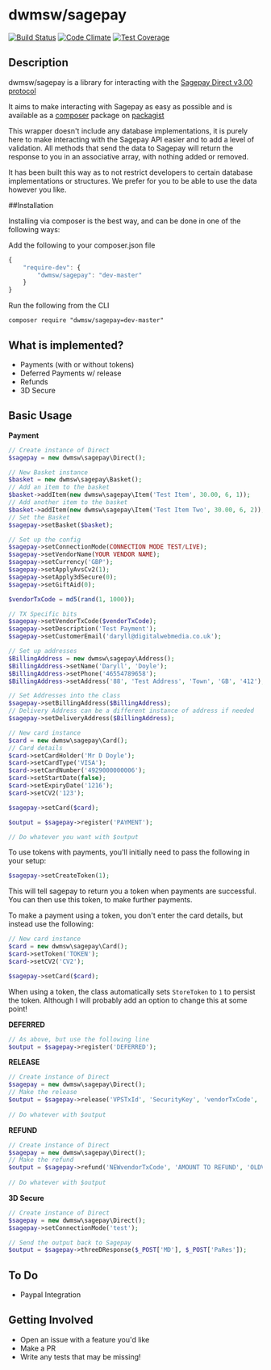 # dwmsw/sagepay

[![Build Status](https://travis-ci.org/dwmsw/sagepay.svg?branch=master)](https://travis-ci.org/dwmsw/sagepay)
[![Code Climate](https://codeclimate.com/github/dwmsw/sagepay/badges/gpa.svg)](https://codeclimate.com/github/dwmsw/sagepay)
[![Test Coverage](https://codeclimate.com/github/dwmsw/sagepay/badges/coverage.svg)](https://codeclimate.com/github/dwmsw/sagepay)

## Description

dwmsw/sagepay is a library for interacting with the [Sagepay Direct v3.00 protocol](http://www.sagepay.co.uk/file/12236/download-document/DIRECT_Integration_and_Protocol_Guidelines_010814.pdf)

It aims to make interacting with Sagepay as easy as possible and is available as a [composer](https://getcomposer.org/) package on [packagist](https://packagist.org/packages/dwmsw/sagepay)

This wrapper doesn't include any database implementations, it is purely here to make interacting with the Sagepay API easier and to add a level of validation. 
All methods that send the data to Sagepay will return the response to you in an associative array, with nothing added or removed.

It has been built this way as to not restrict developers to certain database implementations or structures. We prefer for you to be able to use the data however you like.

##Installation

Installing via composer is the best way, and can be done in one of the following ways:

Add the following to your composer.json file
```javascript
{
    "require-dev": {
        "dwmsw/sagepay": "dev-master"
    }
}
```
Run the following from the CLI

`composer require "dwmsw/sagepay=dev-master"`

## What is implemented?

- Payments (with or without tokens)
- Deferred Payments w/ release
- Refunds
- 3D Secure


## Basic Usage

**Payment**

```php
// Create instance of Direct
$sagepay = new dwmsw\sagepay\Direct();

// New Basket instance
$basket = new dwmsw\sagepay\Basket();
// Add an item to the basket
$basket->addItem(new dwmsw\sagepay\Item('Test Item', 30.00, 6, 1));
// Add another item to the basket
$basket->addItem(new dwmsw\sagepay\Item('Test Item Two', 30.00, 6, 2));
// Set the Basket
$sagepay->setBasket($basket);

// Set up the config
$sagepay->setConnectionMode(CONNECTION MODE TEST/LIVE);
$sagepay->setVendorName(YOUR VENDOR NAME);
$sagepay->setCurrency('GBP');
$sagepay->setApplyAvsCv2(1);
$sagepay->setApply3dSecure(0);
$sagepay->setGiftAid(0);

$vendorTxCode = md5(rand(1, 1000));

// TX Specific bits
$sagepay->setVendorTxCode($vendorTxCode);
$sagepay->setDescription('Test Payment');
$sagepay->setCustomerEmail('daryll@digitalwebmedia.co.uk');

// Set up addresses
$BillingAddress = new dwmsw\sagepay\Address();
$BillingAddress->setName('Daryll', 'Doyle');
$BillingAddress->setPhone('46554789658');
$BillingAddress->setAddress('88', 'Test Address', 'Town', 'GB', '412');

// Set Addresses into the class
$sagepay->setBillingAddress($BillingAddress);
// Delivery Address can be a different instance of address if needed
$sagepay->setDeliveryAddress($BillingAddress);

// New card instance
$card = new dwmsw\sagepay\Card();
// Card details 
$card->setCardHolder('Mr D Doyle');
$card->setCardType('VISA');
$card->setCardNumber('4929000000006');
$card->setStartDate(false);
$card->setExpiryDate('1216');
$card->setCV2('123');

$sagepay->setCard($card);

$output = $sagepay->register('PAYMENT');

// Do whatever you want with $output
```

To use tokens with payments, you'll initially need to pass the following in your setup:

```php
$sagepay->setCreateToken(1);
```
This will tell sagepay to return you a token when payments are successful. You can then use this token, to make further payments.

To make a payment using a token, you don't enter the card details, but instead use the following:

```php
// New card instance
$card = new dwmsw\sagepay\Card();
$card->setToken('TOKEN');
$card->setCV2('CV2');

$sagepay->setCard($card);
```
When using a token, the class automatically sets `StoreToken` to `1` to persist the token. Although I will probably add an option to change this at some point!


**DEFERRED**

```php
// As above, but use the following line
$output = $sagepay->register('DEFERRED');
```

**RELEASE**

```php
// Create instance of Direct
$sagepay = new dwmsw\sagepay\Direct();
// Make the release
$output = $sagepay->release('VPSTxId', 'SecurityKey', 'vendorTxCode', 'TxAuthNo', 'AMOUNT TO RELEASE');
    
// Do whatever with $output
```

**REFUND**

```php
// Create instance of Direct
$sagepay = new dwmsw\sagepay\Direct();
// Make the refund
$output = $sagepay->refund('NEWvendorTxCode', 'AMOUNT TO REFUND', 'OLDVPSTxId', 'OLDvendorTxCode', 'OLDSecurityKey', 'OLDTxAuthNo', 'Refund Message');
    
// Do whatever with $output
```

**3D Secure**

```php
// Create instance of Direct
$sagepay = new dwmsw\sagepay\Direct();
$sagepay->setConnectionMode('test');

// Send the output back to Sagepay
$output = $sagepay->threeDResponse($_POST['MD'], $_POST['PaRes']);
```

## To Do
- Paypal Integration

## Getting Involved

- Open an issue with a feature you'd like
- Make a PR
- Write any tests that may be missing!

